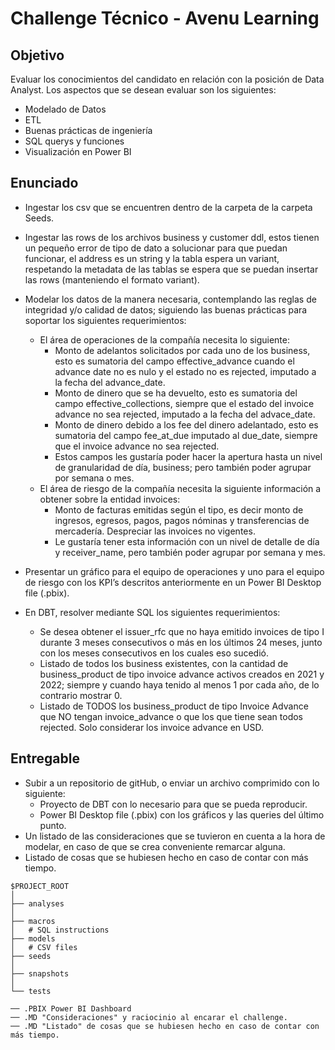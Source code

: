 # Challenge Técnico - Avenu Learning 

## Objetivo
Evaluar los conocimientos del candidato en relación con la posición de Data Analyst. Los aspectos que se desean evaluar son los siguientes:
- Modelado de Datos
- ETL
- Buenas prácticas de ingeniería
- SQL querys y funciones
- Visualización en Power BI

## Enunciado
- Ingestar los csv que se encuentren dentro de la carpeta de la carpeta Seeds.
- Ingestar las rows de los archivos business y customer ddl, estos tienen un pequeño error de tipo de dato a solucionar para que puedan funcionar, el address es un string y la tabla espera un variant, respetando la metadata de las tablas se espera que se puedan insertar las rows (manteniendo el formato variant).

- Modelar los datos de la manera necesaria, contemplando las reglas de integridad y/o calidad de datos; siguiendo las buenas prácticas para soportar los siguientes requerimientos:
  - El área de operaciones de la compañía necesita lo siguiente:
    - Monto de adelantos solicitados por cada uno de los business, esto es sumatoria del campo effective_advance cuando el advance date no es nulo y el estado no es rejected, imputado a la fecha del advance_date.
    - Monto de dinero que se ha devuelto, esto es sumatoria del campo effective_collections, siempre que el estado del invoice advance no sea rejected, imputado a la fecha del advace_date.
    - Monto de dinero debido a los fee del dinero adelantado, esto es sumatoria del campo fee_at_due imputado al due_date, siempre que el invoice advance no sea rejected.
    - Estos campos les gustaría poder hacer la apertura hasta un nivel de granularidad de día, business; pero también poder agrupar por semana o mes.
  - El área de riesgo de la compañía necesita la siguiente información a obtener sobre la entidad invoices:
    - Monto de facturas emitidas según el tipo, es decir monto de ingresos, egresos, pagos, pagos nóminas y transferencias de mercadería. Despreciar las invoices no vigentes.
    - Le gustaría tener esta información con un nivel de detalle de día y receiver_name, pero también poder agrupar por semana y mes.
- Presentar un gráfico para el equipo de operaciones y uno para el equipo de riesgo con los KPI’s descritos anteriormente en un Power BI Desktop file (.pbix).
- En DBT, resolver mediante SQL los siguientes requerimientos:
  - Se desea obtener el issuer_rfc que no haya emitido invoices de tipo I durante 3 meses consecutivos o más en los últimos 24 meses, junto con los meses consecutivos en los cuales eso sucedió.
  - Listado de todos los business existentes, con la cantidad de business_product de tipo invoice advance activos creados en 2021 y 2022; siempre y cuando haya tenido al menos 1 por cada año, de lo contrario mostrar 0.
  - Listado de TODOS los business_product de tipo Invoice Advance que NO tengan invoice_advance o que los que tiene sean todos rejected. Solo considerar los invoice advance en USD.
 
## Entregable

- Subir a un repositorio de gitHub, o enviar un archivo comprimido con lo siguiente:
  - Proyecto de DBT con lo necesario para que se pueda reproducir.
  - Power BI Desktop file (.pbix) con los gráficos y las queries del último punto.
- Un listado de las consideraciones que se tuvieron en cuenta a la hora de modelar, en caso de que se crea conveniente remarcar alguna.
- Listado de cosas que se hubiesen hecho en caso de contar con más tiempo.

```
$PROJECT_ROOT
│   
├── analyses
│   
├── macros
│   # SQL instructions
├── models 
│   # CSV files
├── seeds
│  
├── snapshots
│ 
└── tests

── .PBIX Power BI Dashboard
── .MD "Consideraciones" y raciocinio al encarar el challenge.
── .MD "Listado" de cosas que se hubiesen hecho en caso de contar con más tiempo.
```
